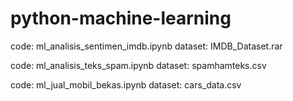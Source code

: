 # python-machine-learning

code: ml_analisis_sentimen_imdb.ipynb
dataset: IMDB_Dataset.rar

code: ml_analisis_teks_spam.ipynb
dataset: spamhamteks.csv

code: ml_jual_mobil_bekas.ipynb
dataset: cars_data.csv
